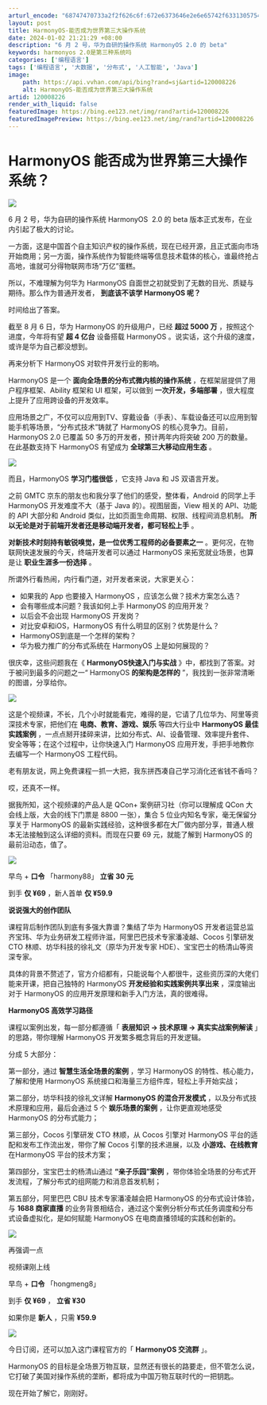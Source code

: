 ```yaml
---
arturl_encode: "68747470733a2f2f626c6f:672e6373646e2e6e65742f633130575469796251315965332f:61727469636c652f64657461696c732f313230303038323236"
layout: post
title: HarmonyOS-能否成为世界第三大操作系统
date: 2024-01-02 21:21:29 +08:00
description: "6 月 2 号，华为自研的操作系统 HarmonyOS 2.0 的 beta"
keywords: harmonyos 2.0是第三种系统吗
categories: ['编程语言']
tags: ['编程语言', '大数据', '分布式', '人工智能', 'Java']
image:
    path: https://api.vvhan.com/api/bing?rand=sj&artid=120008226
    alt: HarmonyOS-能否成为世界第三大操作系统
artid: 120008226
render_with_liquid: false
featuredImage: https://bing.ee123.net/img/rand?artid=120008226
featuredImagePreview: https://bing.ee123.net/img/rand?artid=120008226
---
```


# HarmonyOS 能否成为世界第三大操作系统？

![](https://i-blog.csdnimg.cn/blog_migrate/67574e944b2c0d378cbf3faf0a94aaa4.jpeg)

6 月 2 号，华为自研的操作系统 HarmonyOS  2.0 的 beta 版本正式发布，在业内引起了极大的讨论。

一方面，这是中国首个自主知识产权的操作系统，现在已经开源，且正式面向市场开始商用；另一方面，操作系统作为智能终端等信息技术载体的核心，谁最终抢占高地，谁就可分得物联网市场“万亿”蛋糕。

所以，不难理解为何华为 HarmonyOS 自面世之初就受到了无数的目光、质疑与期待。那么作为普通开发者，
**到底该不该学 HarmonyOS 呢？**

时间给出了答案。

截至 8 月 6 日，华为 HarmonyOS 的升级用户，已经
**超过 5000 万**
，按照这个进度，今年将有望
**超 4 亿台**
设备搭载 HarmonyOS 。说实话，这个升级的速度，或许是华为自己都没想到。

再来分析下 HarmonyOS 对软件开发行业的影响。

HarmonyOS 是一个
**面向全场景的分布式微内核的操作系统**
，在框架层提供了用户程序框架、Ability 框架和 UI 框架，可以做到
**一次开发，多端部署**
，很大程度上提升了应用跨设备的开发效率。

应用场景之广，不仅可以应用到TV、穿戴设备（手表）、车载设备还可以应用到智能手机等场景，“分布式技术”铸就了 HarmonyOS 的核心竞争力。目前，HarmonyOS 2.0 已覆盖 50 多万的开发者，预计两年内将突破 200 万的数量。在此基数支持下 HarmonyOS 有望成为
**全球第三大移动应用生态**
。

![](https://i-blog.csdnimg.cn/blog_migrate/764672693d4738c03609632dc3394be1.png)

而且，HarmonyOS
**学习门槛很低**
，它支持 Java 和 JS 双语言开发。

之前 GMTC 京东的朋友也和我分享了他们的感受，整体看，Android 的同学上手HarmonyOS 开发难度不大（基于 Java 的）。视图层面，View 相关的 API、功能的 API 大部分和 Android 类似，比如页面生命周期、权限、线程间消息机制。
**所以无论是对于前端开发者还是移动端开发者，都可轻松上手**
。

**对新技术时刻持有敏锐嗅觉，是一位优秀工程师的必备要素之一**
。更何况，在物联网快速发展的今天，终端开发者可以通过 HarmonyOS 来拓宽就业场景，也算是让
**职业生涯多一份选择**
。

所谓外行看热闹，内行看门道，对开发者来说，大家更关心：

* 如果我的 App 也要接入 HarmonyOS ，应该怎么做？技术方案怎么选？
* 会有哪些成本问题？我该如何上手 HarmonyOS 的应用开发？
* 以后会不会出现 HarmonyOS 开发岗？
* 对比安卓和iOS，HarmonyOS 有什么明显的区别？优势是什么？
* HarmonyOS到底是一个怎样的架构？
* 华为极力推广的分布式系统在 HarmonyOS 上是如何展现的？

很庆幸，这些问题我在《
**HarmonyOS快速入门与实战**
》中，都找到了答案。对于被问到最多的问题之一“ HarmonyOS
**的架构是怎样的**
”，我找到一张非常清晰的图谱，分享给你。

![](https://i-blog.csdnimg.cn/blog_migrate/63beff8647bd13c49b0f4e2ddb4a9ade.png)

这是个视频课，不长，几个小时就能看完，难得的是，它请了几位华为、阿里等资深技术专家，把他们在
**电商、教育、游戏、娱乐**
等四大行业中
**HarmonyOS 最佳实践案例**
，一点点掰开揉碎来讲，比如分布式、AI、设备管理、效率提升套件、安全等等；在这个过程中，让你快速入门 HarmonyOS 应用开发，手把手地教你去编写一个 HarmonyOS 工程代码。

老有朋友说，网上免费课程一抓一大把，我东拼西凑自己学习消化还省钱不香吗？

哎，还真不一样。

据我所知，这个视频课的产品人是 QCon+ 案例研习社（你可以理解成 QCon 大会线上版，大会的线下门票是 8800 一张），集合 5 位业内知名专家，毫无保留分享关于 HarmonyOS 的最新实践经验，这种很多都在大厂做内部分享，普通人根本无法接触到这么详细的资料。而现在只要 69 元，就能了解到 HarmonyOS 的最前沿动态，值了。

![](https://i-blog.csdnimg.cn/blog_migrate/6d662ae0ea9b75e1ca6f796155093da0.jpeg)

早鸟 +
**口令**
「harmony88」
**立省 30 元**

到手
**仅 ¥69**
，新人首单
**仅 ¥59.9**

**说说强大的创作团队**

课程背后制作团队到底有多强大靠谱？集结了华为 HarmonyOS 开发者运营总监齐宝玮、华为业务研发工程师许滋，阿里巴巴技术专家潘凌越、Cocos 引擎研发 CTO 林顺、坊华科技的徐礼文（原华为开发专家 HDE）、宝宝巴士的杨清山等资深专家。

具体的背景不赘述了，官方介绍都有，只能说每个人都很牛，这些资历深的大佬们能来开课，把自己独特的 HarmonyOS
**开发经验和实践案例共享出来**
，深度输出对于 HarmonyOS 的应用开发原理和新手入门方法，真的很难得。

**HarmonyOS 高效学习路径**

课程以案例出发，每一部分都遵循「
**表层知识 → 技术原理 → 真实实战案例解读**
」的思路，带你理解 HarmonyOS 开发繁多概念背后的开发逻辑。

分成 5 大部分：

第一部分，通过
**智慧生活全场景的案例**
，学习 HarmonyOS 的特性、核心能力，了解和使用 HarmonyOS 系统接口和海量三方组件库，轻松上手开始实战；

第二部分，坊华科技的徐礼文详解
**HarmonyOS 的混合开发模式**
，以及分布式技术原理和应用，最后会通过 5 个
**娱乐场景的案例**
，让你更直观地感受 HarmonyOS 的分布式能力；

第三部分，Cocos 引擎研发 CTO 林顺，从 Cocos 引擎对 HarmonyOS 平台的适配和发布工作流出发，带你了解 Cocos 引擎的技术进展，以及
**小游戏、在线教育**
在HarmonyOS 平台的技术方案；

第四部分，宝宝巴士的杨清山通过
**“亲子乐园”案例**
，带你体验全场景的分布式开发流程，了解分布式的组网能力和消息首发机制；

第五部分，阿里巴巴 CBU 技术专家潘凌越会把 HarmonyOS 的分布式设计体验，与
**1688 商家直播**
的业务背景相结合，通过这个案例分析分布式任务调度和分布式设备虚拟化，是如何赋能 HarmonyOS 在电商直播领域的实践和创新的。

![](https://i-blog.csdnimg.cn/blog_migrate/71f2a24049e900c5e34e9efc66f64deb.jpeg)

再强调一点

视频课刚上线

早鸟 +
**口令**
「hongmeng8」

到手
**仅 ¥69**
，
**立省 ¥30**

如果你是
**新人**
，只需
**¥59.9**

![](https://i-blog.csdnimg.cn/blog_migrate/8c46cb6198f714226c7e105a8fe85f91.jpeg)

今日订阅，还可以加入这门课程官方的「
**HarmonyOS 交流群**
」。

HarmonyOS 的目标是全场景万物互联，显然还有很长的路要走，但不管怎么说，它打破了美国对操作系统的垄断，都将成为中国万物互联时代的一把钥匙。

现在开始了解它，刚刚好。
